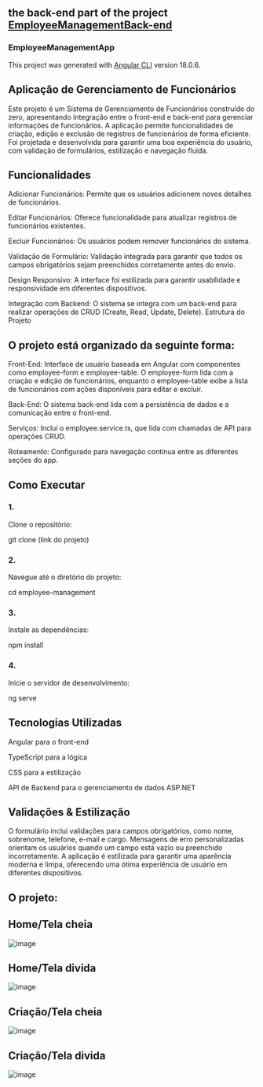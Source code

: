 ## the back-end part of the project [EmployeeManagementBack-end](https://github.com/pedrohgarbim/EmployeeManagement)
### EmployeeManagementApp

This project was generated with [Angular CLI](https://github.com/angular/angular-cli) version 18.0.6.

## Aplicação de Gerenciamento de Funcionários
Este projeto é um Sistema de Gerenciamento de Funcionários construído do zero, apresentando integração entre o front-end e back-end para gerenciar informações de funcionários. A aplicação permite funcionalidades de criação, edição e exclusão de registros de funcionários de forma eficiente. Foi projetada e desenvolvida para garantir uma boa experiência do usuário, com validação de formulários, estilização e navegação fluida.

## Funcionalidades
Adicionar Funcionários: Permite que os usuários adicionem novos detalhes de funcionários.


Editar Funcionários: Oferece funcionalidade para atualizar registros de funcionários existentes.


Excluir Funcionários: Os usuários podem remover funcionários do sistema.


Validação de Formulário: Validação integrada para garantir que todos os campos obrigatórios sejam preenchidos corretamente antes do envio.


Design Responsivo: A interface foi estilizada para garantir usabilidade e responsividade em diferentes dispositivos.


Integração com Backend: O sistema se integra com um back-end para realizar operações de CRUD (Create, Read, Update, Delete).
Estrutura do Projeto


## O projeto está organizado da seguinte forma:
Front-End: Interface de usuário baseada em Angular com componentes como employee-form e employee-table. O employee-form lida com a criação e edição de funcionários, enquanto o employee-table exibe a lista de funcionários com ações disponíveis para editar e excluir.


Back-End: O sistema back-end lida com a persistência de dados e a comunicação entre o front-end. 


Serviços: Inclui o employee.service.ts, que lida com chamadas de API para operações CRUD.


Roteamento: Configurado para navegação contínua entre as diferentes seções do app.
## Como Executar
### 1. 
Clone o repositório:

git clone (link do projeto)

### 2.
Navegue até o diretório do projeto:

cd employee-management
### 3.
Instale as dependências:

npm install
### 4.
Inicie o servidor de desenvolvimento:

ng serve 
## Tecnologias Utilizadas
Angular para o front-end

TypeScript para a lógica

CSS para a estilização

API de Backend para o gerenciamento de dados ASP.NET
## Validações & Estilização
O formulário inclui validações para campos obrigatórios, como nome, sobrenome, telefone, e-mail e cargo. Mensagens de erro personalizadas orientam os usuários quando um campo está vazio ou preenchido incorretamente. A aplicação é estilizada para garantir uma aparência moderna e limpa, oferecendo uma ótima experiência de usuário em diferentes dispositivos.

## O projeto:
## Home/Tela cheia
![image](https://github.com/user-attachments/assets/aac7db83-21df-410b-bd1d-f33e559c3c6b)
## Home/Tela divida
![image](https://github.com/user-attachments/assets/6f2e3096-b6f2-4688-8109-04f5700aacd0)
## Criação/Tela cheia
![image](https://github.com/user-attachments/assets/bfbb28cd-6830-4711-86d3-a6f8c0f54111)
## Criação/Tela divida
![image](https://github.com/user-attachments/assets/c337d54b-4257-4ea7-978b-60f69b258963)




